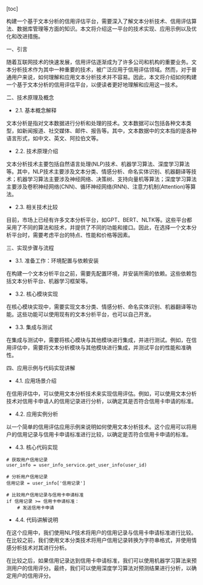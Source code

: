 
[toc]                    
                
                
构建一个基于文本分析的信用评估平台，需要深入了解文本分析技术、信用评估算法、数据库管理等方面的知识。本文将介绍这一平台的技术实现、应用示例以及优化和改进措施。

一、引言

随着互联网技术的快速发展，信用评估逐渐成为了许多公司和机构的重要业务。文本分析技术作为其中一种重要的技术，被广泛应用于信用评估领域。然而，对于普通用户来说，如何理解和应用文本分析技术并不容易。因此，本文将介绍如何构建一个基于文本分析的信用评估平台，以便读者更好地理解和应用这一技术。

二、技术原理及概念

- 2.1. 基本概念解释

文本分析是指对文本数据进行分析和处理的技术。文本数据可以包括各种文本类型，如新闻报道、社交媒体、邮件、报告等。其中，文本数据中的文本指的是各种语言形式，如中文、英文、阿拉伯文等。

- 2.2. 技术原理介绍

文本分析技术主要包括自然语言处理(NLP)技术、机器学习算法、深度学习算法等。其中，NLP技术主要涉及文本分类、情感分析、命名实体识别、机器翻译等技术；机器学习算法主要涉及神经网络、决策树、支持向量机等算法；深度学习算法主要涉及卷积神经网络(CNN)、循环神经网络(RNN)、注意力机制(Attention)等算法。

- 2.3. 相关技术比较

目前，市场上已经有许多文本分析平台，如GPT、BERT、NLTK等。这些平台都采用了不同的算法和技术，并提供了不同的功能和接口。因此，在选择一个文本分析平台时，需要考虑平台的特点、性能和价格等因素。

三、实现步骤与流程

- 3.1. 准备工作：环境配置与依赖安装

在构建一个文本分析平台之前，需要先配置环境，并安装所需的依赖。这些依赖包括文本分析平台、机器学习框架等。

- 3.2. 核心模块实现

在核心模块实现中，需要实现文本分类、情感分析、命名实体识别、机器翻译等功能。这些功能可以使用现有的文本分析平台，也可以自己开发。

- 3.3. 集成与测试

在集成与测试中，需要将核心模块与其他模块进行集成，并进行测试。例如，在信用评估中，需要将文本分析模块与其他模块进行集成，并测试平台的性能和准确性。

四、应用示例与代码实现讲解

- 4.1. 应用场景介绍

在信用评估中，可以使用文本分析技术来实现信用评估。例如，可以使用文本分析技术对信用卡申请人的信用记录进行分析，以确定其是否符合信用卡申请的标准。

- 4.2. 应用实例分析

以一个简单的信用评估应用示例来说明如何使用文本分析技术。这个应用可以将用户的信用记录与信用卡申请标准进行比较，以确定是否符合信用卡申请的标准。

- 4.3. 核心代码实现


```
# 获取用户信用记录
user_info = user_info_service.get_user_info(user_id)

# 分析用户信用记录
信用记录 = user_info['信用记录']

# 比较用户信用记录与信用卡申请标准
if 信用记录 >= 信用卡申请标准：
    # 发送信用卡申请
```

- 4.4. 代码讲解说明

在这个应用中，我们使用NLP技术将用户的信用记录与信用卡申请标准进行比较。在比较之前，我们使用文本分类技术将用户信用记录转换为字符串格式，并使用情感分析技术对其进行分析。

在比较之后，如果信用记录达到信用卡申请标准，我们可以使用机器学习算法来预测用户的信用评分。最终，我们可以使用深度学习算法对预测结果进行分析，以确定用户的信用评分。

